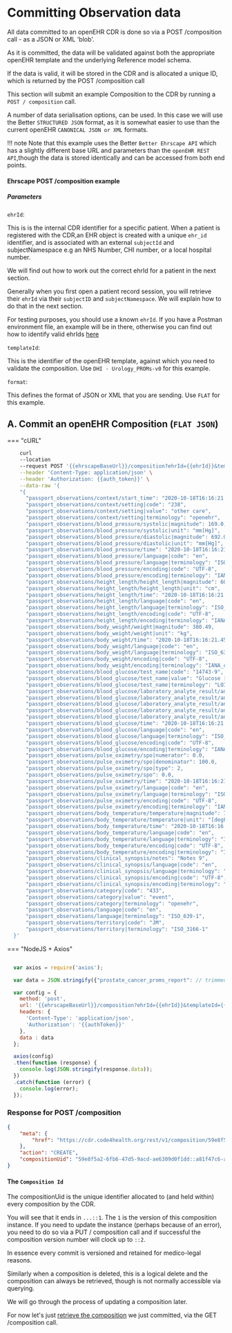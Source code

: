 # Committing Observation data

All data committed to an openEHR CDR is done so via a POST /composition call - as a JSON or XML 'blob'. 

As it is committed, the data will be validated against both the appropriate openEHR template and the underlying Reference model schema.

If the data is valid, it will be stored in the CDR and is allocated a unique ID, which is returned by the POST /composition call

This section will submit an example Composition to the CDR by running a `POST / composition` call.

A number of data serialisation options, can be used. In this case we will use the Better `STRUCTURED JSON` format, as it is somewhat easier to use than the current openEHR `CANONICAL JSON or XML` formats.

!!! note
Note that this example uses the Better `Better Ehrscape API` which has a slightly different base URL and parameters than the `openEHR REST API`,though the data is stored identically and can be accessed from both end points.

#### Ehrscape POST /composition example

##### Parameters

`ehrId`: 

This is is the internal CDR identifier for a specific patient. When a patient is registered with the CDR,an EHR object is created with a unique `ehr_id` identifier, and is associated with an external `subjectId` and subjectNamespace e.g an NHS Number, CHI number, or a local hospital number.

We will find out how to work out the correct ehrId for a patient in the next section.

Generally when you first open a patient record session, you will retrieve their `ehrId` via their `subjectID` and `subjectNamespace`. We will explain how to do that in the next section.

For testing purposes, you should use a known `ehrId`. If you have a Postman environment file, an example will be in there, otherwise you can find out how to identify valid ehrIds [here]()


`templateId`: 

This is the identifier of the openEHR template, against which you need to validate the composition. Use `DHI - Urology_PROMs-v0` for this example.  


`format`: 

This defines the format of JSON or XML that you are sending. Use `FLAT` for this example.


## A. Commit an openEHR Composition (`FLAT JSON`)

=== "cURL"
  
  ```bash
      curl 
      --location 
      --request POST '{{ehrscapeBaseUrl}}/composition?ehrId={{ehrId}}&templateId={{templateId}}&format=STRUCTURED' \
      --header 'Content-Type: application/json' \
      --header 'Authorization: {{auth_token}}' \
      --data-raw '{
      "{
        "passport_observations/context/start_time": "2020-10-18T16:16:21.449Z",
        "passport_observations/context/setting|code": "238",
        "passport_observations/context/setting|value": "other care",
        "passport_observations/context/setting|terminology": "openehr",
        "passport_observations/blood_pressure/systolic|magnitude": 169.0,
        "passport_observations/blood_pressure/systolic|unit": "mm[Hg]",
        "passport_observations/blood_pressure/diastolic|magnitude": 692.0,
        "passport_observations/blood_pressure/diastolic|unit": "mm[Hg]",
        "passport_observations/blood_pressure/time": "2020-10-18T16:16:21.452Z",
        "passport_observations/blood_pressure/language|code": "en",
        "passport_observations/blood_pressure/language|terminology": "ISO_639-1",
        "passport_observations/blood_pressure/encoding|code": "UTF-8",
        "passport_observations/blood_pressure/encoding|terminology": "IANA_character-sets",
        "passport_observations/height_length/height_length|magnitude": 609.33,
        "passport_observations/height_length/height_length|unit": "cm",
        "passport_observations/height_length/time": "2020-10-18T16:16:21.453Z",
        "passport_observations/height_length/language|code": "en",
        "passport_observations/height_length/language|terminology": "ISO_639-1",
        "passport_observations/height_length/encoding|code": "UTF-8",
        "passport_observations/height_length/encoding|terminology": "IANA_character-sets",
        "passport_observations/body_weight/weight|magnitude": 380.49,
        "passport_observations/body_weight/weight|unit": "kg",
        "passport_observations/body_weight/time": "2020-10-18T16:16:21.453Z",
        "passport_observations/body_weight/language|code": "en",
        "passport_observations/body_weight/language|terminology": "ISO_639-1",
        "passport_observations/body_weight/encoding|code": "UTF-8",
        "passport_observations/body_weight/encoding|terminology": "IANA_character-sets",
        "passport_observations/blood_glucose/test_name|code": "14743-9",
        "passport_observations/blood_glucose/test_name|value": "Glucose [Moles/volume] in Capillary blood by Glucometer",
        "passport_observations/blood_glucose/test_name|terminology": "LOINC",
        "passport_observations/blood_glucose/laboratory_analyte_result/analyte_name|code": "14743-9",
        "passport_observations/blood_glucose/laboratory_analyte_result/analyte_name|value": "Glucose [Moles/volume] in Capillary blood by Glucometer",
        "passport_observations/blood_glucose/laboratory_analyte_result/analyte_name|terminology": "LOINC",
        "passport_observations/blood_glucose/laboratory_analyte_result/analyte_result|magnitude": 52.61,
        "passport_observations/blood_glucose/laboratory_analyte_result/analyte_result|unit": "mmol/L",
        "passport_observations/blood_glucose/time": "2020-10-18T16:16:21.453Z",
        "passport_observations/blood_glucose/language|code": "en",
        "passport_observations/blood_glucose/language|terminology": "ISO_639-1",
        "passport_observations/blood_glucose/encoding|code": "UTF-8",
        "passport_observations/blood_glucose/encoding|terminology": "IANA_character-sets",
        "passport_observations/pulse_oximetry/spo|numerator": 0.0,
        "passport_observations/pulse_oximetry/spo|denominator": 100.0,
        "passport_observations/pulse_oximetry/spo|type": 2,
        "passport_observations/pulse_oximetry/spo": 0.0,
        "passport_observations/pulse_oximetry/time": "2020-10-18T16:16:21.455Z",
        "passport_observations/pulse_oximetry/language|code": "en",
        "passport_observations/pulse_oximetry/language|terminology": "ISO_639-1",
        "passport_observations/pulse_oximetry/encoding|code": "UTF-8",
        "passport_observations/pulse_oximetry/encoding|terminology": "IANA_character-sets",
        "passport_observations/body_temperature/temperature|magnitude": 72.7,
        "passport_observations/body_temperature/temperature|unit": "[degF]",
        "passport_observations/body_temperature/time": "2020-10-18T16:16:21.455Z",
        "passport_observations/body_temperature/language|code": "en",
        "passport_observations/body_temperature/language|terminology": "ISO_639-1",
        "passport_observations/body_temperature/encoding|code": "UTF-8",
        "passport_observations/body_temperature/encoding|terminology": "IANA_character-sets",
        "passport_observations/clinical_synopsis/notes": "Notes 9",
        "passport_observations/clinical_synopsis/language|code": "en",
        "passport_observations/clinical_synopsis/language|terminology": "ISO_639-1",
        "passport_observations/clinical_synopsis/encoding|code": "UTF-8",
        "passport_observations/clinical_synopsis/encoding|terminology": "IANA_character-sets",
        "passport_observations/category|code": "433",
        "passport_observations/category|value": "event",
        "passport_observations/category|terminology": "openehr",
        "passport_observations/language|code": "en",
        "passport_observations/language|terminology": "ISO_639-1",
        "passport_observations/territory|code": "JM",
        "passport_observations/territory|terminology": "ISO_3166-1"
    }'
  ```


=== "NodeJS + Axios"
  ```js

    var axios = require('axios');

    var data = JSON.stringify({"prostate_cancer_proms_report": // trimmed for brevity}");

    var config = {
      method: 'post',
      url: '{{ehrscapeBaseUrl}}/composition?ehrId={{ehrId}}&templateId={{templateId}}&format=STRUCTURED',
      headers: { 
        'Content-Type': 'application/json', 
        'Authorization': '{{authToken}}'
      },
      data : data
    };

    axios(config)
    .then(function (response) {
      console.log(JSON.stringify(response.data));
    })
    .catch(function (error) {
      console.log(error);
    });

```


### Response for POST /composition

```json
{
    "meta": {
        "href": "https://cdr.code4health.org/rest/v1/composition/59e8f5a2-6fb6-47d5-9acd-ae6309d0f1dd::a81f47c6-a757-4e34-b644-3ccc62b4a01c::1"
    },
    "action": "CREATE",
    "compositionUid": "59e8f5a2-6fb6-47d5-9acd-ae6309d0f1dd::a81f47c6-a757-4e34-b644-3ccc62b4a01c::1"
}
```

#### The `Composition Id`

The compositionUid is the unique identifier allocated to (and held within) every composition by the CDR.

You will see that it ends in `...::1`. The `1` is the version of this composition instance. If you need to update the instance (perhaps because of an error), you need to do so via a PUT / composition call and if successful the composition version number will clock up to `::2`.

In essence every commit is versioned and retained for medico-legal reasons. 

Similarly when a composition is deleted, this is a logical delete and the composition can always be retrieved, though is not normally accessible via querying.

We will go through the process of updating a composition later.

For now let's just [retrieve the composition](OCDR4-retrieving-a-composition.md) we just committed, via the GET /composition call.








